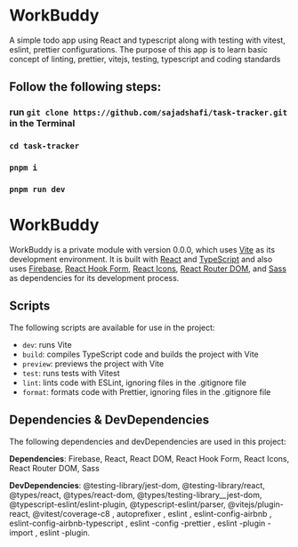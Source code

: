 # WorkBuddy
A simple todo app using React and typescript along with testing with vitest, eslint, prettier configurations.
The purpose of this app is to learn basic concept of linting, prettier, vitejs, testing, typescript and coding standards

## Follow the following steps:

### run `git clone https://github.com/sajadshafi/task-tracker.git` in the Terminal

### `cd task-tracker`

### `pnpm i`

### `pnpm run dev`



# WorkBuddy

WorkBuddy is a private module with version 0.0.0, which uses [Vite](https://github.com/vitejs/vite) as its development environment. It is built with [React](https://reactjs.org/) and [TypeScript](https://www.typescriptlang.org/) and also uses [Firebase](https://firebase.google.com/), [React Hook Form](https://react-hook-form.com/), [React Icons](https://react-icons.netlify.com/#/), [React Router DOM](https://reactrouter.com/web/guides/quick-start), and [Sass](https://sass-lang.com/) as dependencies for its development process.

## Scripts

The following scripts are available for use in the project: 
* `dev`: runs Vite 
* `build`: compiles TypeScript code and builds the project with Vite 
* `preview`: previews the project with Vite 
* `test`: runs tests with Vitest 
* `lint`: lints code with ESLint, ignoring files in the .gitignore file 
* `format`: formats code with Prettier, ignoring files in the .gitignore file 

 ## Dependencies & DevDependencies 

 The following dependencies and devDependencies are used in this project: 

 **Dependencies**: Firebase, React, React DOM, React Hook Form, React Icons, React Router DOM, Sass  

 **DevDependencies**: @testing-library/jest-dom, @testing-library/react, @types/react, @types/react-dom, @types/testing-library__jest-dom, @typescript-eslint/eslint-plugin, @typescript-eslint/parser, @vitejs/plugin-react, @vitest/coverage-c8 , autoprefixer , eslint , eslint-config-airbnb , eslint-config-airbnb-typescript , eslint -config -prettier , eslint -plugin -import , eslint -plugin.
